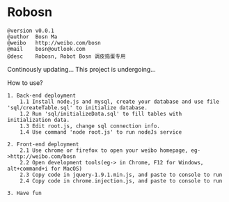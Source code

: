 Robosn
======

    @version v0.0.1
    @author  Bosn Ma
    @weibo   http://weibo.com/bosn
    @mail    bosn@outlook.com
    @desc    Robosn, Robot Bosn 调皮捣蛋专用

Continously updating...
This project is undergoing...


How to use?

    1. Back-end deployment
        1.1 Install node.js and mysql, create your database and use file 'sql/createTable.sql' to initialize database.
        1.2 Run 'sql/initializeData.sql' to fill tables with initialization data.
        1.3 Edit root.js, change sql connection info.
        1.4 Use command 'node root.js' to run nodeJs service

    2. Front-end deployment
        2.1 Use chrome or firefox to open your weibo homepage, eg->http://weibo.com/bosn
        2.2 Open development tools(eg-> in Chrome, F12 for Windows, alt+command+i for MacOS)
        2.3 Copy code in jquery-1.9.1.min.js, and paste to console to run
        2.4 Copy code in chrome.injection.js, and paste to console to run

    3. Have fun
